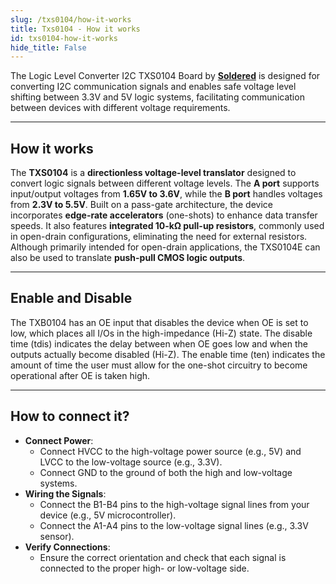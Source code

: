 ```yaml
---
slug: /txs0104/how-it-works 
title: Txs0104 - How it works
id: txs0104-how-it-works 
hide_title: False
---  
```


The Logic Level Converter I2C TXS0104 Board by [**Soldered**](https://soldered.com/product/logic-level-converter-i2c-txs0104-breakout/) is designed for converting I2C communication signals and enables safe voltage level shifting between 3.3V and 5V logic systems, facilitating communication between devices with different voltage requirements.

<CenteredImage src="/img/txs0104/txsonboard.png" alt="howitworks" caption="TXS0104 on the Logic Level Converter board" width="500px" />

---

## How it works

The **TXS0104** is a **directionless voltage-level translator** designed to convert logic signals between different voltage levels. The **A port** supports input/output voltages from **1.65V to 3.6V**, while the **B port** handles voltages from **2.3V to 5.5V**. Built on a pass-gate architecture, the device incorporates **edge-rate accelerators** (one-shots) to enhance data transfer speeds. It also features **integrated 10-kΩ pull-up resistors**, commonly used in open-drain configurations, eliminating the need for external resistors. Although primarily intended for open-drain applications, the TXS0104E can also be used to translate **push-pull CMOS logic outputs**.

<CenteredImage src="/img/txs0104/functionaldiagram.png" alt="txs" caption="Functional Block Diagram" width="600px" />

---

## Enable and Disable

The TXB0104 has an OE input that disables the device when OE is set to low, which places all I/Os in the high-impedance (Hi-Z) state. The disable time (tdis) indicates the delay between when OE goes low and when the outputs actually become disabled (Hi-Z). The enable time (ten) indicates the amount of time the user must allow for the one-shot circuitry to become operational after OE is taken high.

---

## How to connect it?

- **Connect Power**:
   - Connect HVCC to the high-voltage power source (e.g., 5V) and LVCC to the low-voltage source (e.g., 3.3V).
   - Connect GND to the ground of both the high and low-voltage systems.
- **Wiring the Signals**:
  - Connect the B1-B4 pins to the high-voltage signal lines from your device (e.g., 5V microcontroller).
  - Connect the A1-A4 pins to the low-voltage signal lines (e.g., 3.3V sensor). 
- **Verify Connections**: 
   - Ensure the correct orientation and check that each signal is connected to the proper high- or low-voltage side.